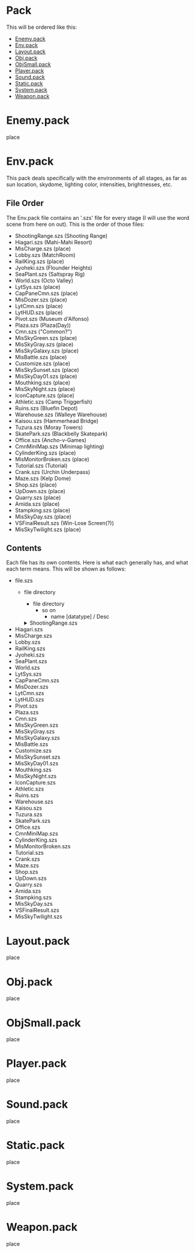 # Pack

This will be ordered like this:
- [Enemy.pack](https://github.com/Delus1onL/Splatoon-Decompile-For-Splatoon-Legends/blob/main/Documentation/Files/Pack.md#enemy.pack)
- [Env.pack](https://github.com/Delus1onL/Splatoon-Decompile-For-Splatoon-Legends/blob/main/Documentation/Files/Pack.md#env.pack)
- [Layout.pack](https://github.com/Delus1onL/Splatoon-Decompile-For-Splatoon-Legends/blob/main/Documentation/Files/Pack.md#layout.pack)
- [Obj.pack](https://github.com/Delus1onL/Splatoon-Decompile-For-Splatoon-Legends/blob/main/Documentation/Files/Pack.md#obj.pack)
- [ObjSmall.pack](https://github.com/Delus1onL/Splatoon-Decompile-For-Splatoon-Legends/blob/main/Documentation/Files/Pack.md#objsmall.pack)
- [Player.pack](https://github.com/Delus1onL/Splatoon-Decompile-For-Splatoon-Legends/blob/main/Documentation/Files/Pack.md#player.pack)
- [Sound.pack](https://github.com/Delus1onL/Splatoon-Decompile-For-Splatoon-Legends/blob/main/Documentation/Files/Pack.md#sound.pack)
- [Static.pack](https://github.com/Delus1onL/Splatoon-Decompile-For-Splatoon-Legends/blob/main/Documentation/Files/Pack.md#static.pack)
- [System.pack](https://github.com/Delus1onL/Splatoon-Decompile-For-Splatoon-Legends/blob/main/Documentation/Files/Pack.md#system.pack)
- [Weapon.pack](https://github.com/Delus1onL/Splatoon-Decompile-For-Splatoon-Legends/blob/main/Documentation/Files/Pack.md#weapon.pack)

# Enemy.pack
place
# Env.pack
This pack deals specifically with the environments of all stages, as far as sun location, skydome, lighting color, intensities, brightnesses, etc.

## File Order
The Env.pack file contains an '.szs' file for every stage (I will use the word scene from here on out). This is the order of those files:

- ShootingRange.szs (Shooting Range)
- Hiagari.szs (Mahi-Mahi Resort)
- MisCharge.szs (place)
- Lobby.szs (MatchRoom)
- RailKing.szs (place)
- Jyoheki.szs (Flounder Heights)
- SeaPlant.szs (Saltspray Rig)
- World.szs (Octo Valley)
- LytSys.szs (place)
- CapPaneCmn.szs (place)
- MisDozer.szs (place)
- LytCmn.szs (place)
- LytHUD.szs (place)
- Pivot.szs (Museum d'Alfonso)
- Plaza.szs (Plaza(Day))
- Cmn.szs ("Common?")
- MisSkyGreen.szs (place)
- MisSkyGray.szs (place)
- MisSkyGalaxy.szs (place)
- MisBattle.szs (place)
- Customize.szs (place)
- MisSkySunset.szs (place)
- MisSkyDay01.szs (place)
- Mouthking.szs (place)
- MisSkyNight.szs (place)
- IconCapture.szs (place)
- Athletic.szs (Camp Triggerfish)
- Ruins.szs (Bluefin Depot)
- Warehouse.szs (Walleye Warehouse)
- Kaisou.szs (Hammerhead Bridge)
- Tuzura.szs (Moray Towers)
- SkatePark.szs (Blackbelly Skatepark)
- Office.szs (Ancho-v-Games)
- CmnMiniMap.szs (Minimap lighting)
- CylinderKing.szs (place)
- MisMonitorBroken.szs (place)
- Tutorial.szs (Tutorial)
- Crank.szs (Urchin Underpass)
- Maze.szs (Kelp Dome)
- Shop.szs (place)
- UpDown.szs (place)
- Quarry.szs (place)
- Amida.szs (place)
- Stampking.szs (place)
- MisSkyDay.szs (place)
- VSFinalResult.szs (Win-Lose Screen(?))
- MisSkyTwilight.szs (place)

## Contents
Each file has its own contents. Here is what each generally has, and what each term means. This will be shown as follows:
- file.szs
    - file directory
        - file directory
            - so on
                - name [datatype] / Desc

        <details>
            <summary>ShootingRange.szs</summary>
            <details>
                <summary>Crank.baglccrex</summary>
            </details>
            <details>
                <summary>Crank.genvb</summary>
                <details>
                    <summary>crank.baglccrex</summary>
                    <details>
                        <summary>param_root</summary>
                        <details>
                            <summary>Objects {}</summary>
                            <details>
                                <summary>color_correction</summary>
                                ^^^ enable [Boolean] / on or off
                                ^^^ hue [float] / place
                                ^^^ saturation [float] / how much light color is absorbed
                                ^^^ brightness [float] / how bright
                                ^^^ gamma [float] / place
                                ^^^ toycam_enable [Boolean] / place
                                ^^^ toycam_offset1 [Color4F] / R G B A float numbers(to 1.0)
                                ^^^ toycam_offset2 [Color4F] / R G B A float numbers(to 1.0)
                                ^^^ toycam_level1 [Color4F] / R G B A float numbers(to 1.0)
                                ^^^ toycam_level2 [Color4F] / R G B A float numbers(to 1.0)
                                ^^^ toycam_saturation1 [float] / place
                                ^^^ toycam_saturation2 [float] / place
                                ^^^ toycam_brightness [float] / place
                                ^^^ toycam_contrast [float] / place
                                ^^^ toycam_mul_color [Color4F] / place
                                ^^^ level [Curve4] / place
                            </details>
                            <details>
                                <summary>2921014748</summary>
                                ^^^ 674039309 [float] / place
                                ^^^ 3461196268 [float] / place
                                ^^^ 3756975577 [float] / place
                                ^^^ 2379954372 [float] / place
                                ^^^ 4009682607 [float] / place
                            </details>
                        </details>
                    </details>
                    <details>
                        <summary>crank.bgenv</summary>
                    </details>
                    <details>
                        <summary>cranknight.baglenv</summary>
                        </details>
                    <details>
                        <summary>crank.baglenvset</summary>
                        </details>
                    <details>
                        <summary>cranknight.bglght</summary>
                        </details>
                    <details>
                        <summary>common.baglenv</summary>
                        </details>
                    <details>
                        <summary>crankday.baglatex</summary>
                        </details>
                    <details>
                        <summary>vr_model.txt</summary>
                        </details>
                    <details>
                        <summary>crank.baglcube</summary>
                        </details>
                    <details>
                        <summary>crankday.bglght</summary>
                        </details>
                    <details>
                        <summary>crankday.bgsdw</summary>
                        </details>
                    <details>
                        <summary>crankday.baglccr</summary>
                        </details>
                    <details>
                        <summary>crankday.baglenv</summary>
                        </details>
                </details>
            </details>
- Hiagari.szs
- MisCharge.szs
- Lobby.szs 
- RailKing.szs 
- Jyoheki.szs
- SeaPlant.szs
- World.szs
- LytSys.szs
- CapPaneCmn.szs
- MisDozer.szs 
- LytCmn.szs
- LytHUD.szs
- Pivot.szs 
- Plaza.szs 
- Cmn.szs 
- MisSkyGreen.szs
- MisSkyGray.szs 
- MisSkyGalaxy.szs 
- MisBattle.szs 
- Customize.szs
- MisSkySunset.szs 
- MisSkyDay01.szs
- Mouthking.szs 
- MisSkyNight.szs
- IconCapture.szs
- Athletic.szs 
- Ruins.szs 
- Warehouse.szs
- Kaisou.szs 
- Tuzura.szs 
- SkatePark.szs 
- Office.szs
- CmnMiniMap.szs 
- CylinderKing.szs
- MisMonitorBroken.szs
- Tutorial.szs 
- Crank.szs 
- Maze.szs
- Shop.szs 
- UpDown.szs 
- Quarry.szs
- Amida.szs 
- Stampking.szs
- MisSkyDay.szs
- VSFinalResult.szs
- MisSkyTwilight.szs

# Layout.pack
place
# Obj.pack
place
# ObjSmall.pack
place
# Player.pack
place
# Sound.pack
place
# Static.pack
place
# System.pack
place
# Weapon.pack
place

